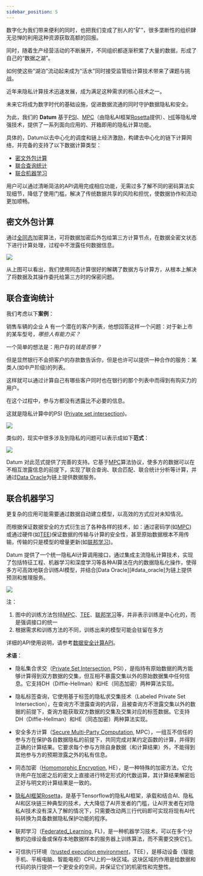 ```yaml
---
sidebar_position: 5
---
```


数字化为我们带来便利的同时，也把我们变成了别人的“矿”，很多垄断性的组织肆无忌惮的利用这种资源获取高额的回报。

同时，随着生产经营活动的不断展开，不同组织都逐渐积累了大量的数据，形成了自己的“数据之湖”。

如何使这些“湖泊”流动起来成为“活水”同时接受监管给计算技术带来了课题与挑战。

近年来隐私计算技术迅速发展，成为满足这种需求的核心技术之一。

未来它将成为数字时代的基础设施，促进数据流通的同时守护数据隐私和安全。



为此，我们的 **Datum** 基于[PSI](#ref_psi)、[MPC](#ref_mpc)（由隐私AI框架[Rosetta](#ref_rosetta)提供）、[HE](#ref_he)等隐私增强技术，提供了一系列面向应用的、开箱即用的隐私计算功能。

具体的，Datum以去中心化的调度和链上经济激励，构建去中心化的链下计算网络，并完备的支持了以下数据计算类型：

* [密文外包计算](#head1)
* [联合查询统计](#head2)
* [联合机器学习](#head3)

用户可以通过清晰简洁的API调用完成相应功能，无需过多了解不同的密码算法实现细节，降低了使用门槛，解决了传统数据共享的风险和担忧，使数据协作和流动更加顺畅。





## <a name="head1"></a> 密文外包计算

通过[全同态](#ref_he)加密算法，可将数据加密后外包给第三方计算节点，在数据全密文状态下进行计算处理，过程中不泄露任何数据信息。



![][delegate_computing]



从上图可以看出，我们使用同态计算很好的解耦了数据方与计算方，从根本上解决了将数据及其操作委托给第三方时的保密问题。





## <a name="head2"></a> 联合查询统计

我们考虑以下**案例**：

销售车辆的企业 A 有一个潜在的客户列表，他想回答这样一个问题：对于新上市的某车型号，*哪些人有能力买？*

一个简单的想法是：用户存的*钱是否够？*

但是显然银行不会把客户的存款数告诉你，但是也许可以提供一种合作的服务：某类人(如中产阶级)的列表。

这样就可以通过计算自己有哪些客户同时也在银行的那个列表中而得到有购买力的用户。

在这个过程中，参与方都没有透露比不必要的信息。

这就是隐私计算中的PSI ([Private set intersection](#ref_psi))。



![][psi_eg]



类似的，现实中很多涉及到隐私的问题可以表示成如下**范式**：


![][priv_op_paradigm]



Datum 对此范式提供了完善的支持。它基于[MPC](#ref_mpc)算法协议，使多方的数据可以在不相互泄露信息的前提下，实现了联合查询、联合匹配、联合统计分析等计算，并通过[Data Oracle][data_oracle]为链上提供数据服务。 





## <a name="head3"></a> 联合机器学习

更复杂的应用可能需要通过数据自动建立模型，以高效的方式应对未知情况。

而根据保证数据安全的方式衍生出了各种各样的技术，如：通过密码学(如[MPC](#ref_mpc))或通过硬件(如[TEE](#ref_tee))保证数据的传输与计算的安全性，甚至原始数据根本不用传输，传输的只是模型的增量更新(如[联邦学习](#ref_fl))。

Datum 提供了一个统一隐私AI计算调用接口，通过集成主流隐私计算技术，实现了包括特征工程、机器学习和深度学习等各种AI算法在内的数据隐私化操作，使得多方可高效地联合训练AI模型，并结合[Data Oracle][#data_oracle]为链上提供预测和推理服务。



![][joint_ai]



注：

1. 图中的训练方法包括[MPC](#ref_mpc)、[TEE](#ref_tee)、[联邦学习](#ref_fl)等，并非表示训练是中心化的，而是强调接口的统一
2. 根据需求和训练方法的不同，训练出来的模型可能会驻留在多方



详细的API使用说明，请参考[数据安全计算API][priv_comp_api]。





**术语**：

+ <a name="ref_psi"></a> 隐私集合求交（[Private Set Intersection](https://en.wikipedia.org/wiki/Private_set_intersection), PSI），是指持有原始数据的两方能够计算得到双方数据的交集，但互相不暴露交集以外的原始数据集中任何信息。它支持DH（Diffie-Hellman）和HE（同态加密）两种算法实现。

+ 隐私标签查询，它使用基于标签的隐私求交集技术（Labeled Private Set Intersection），在查询方不泄露查询的内容，且被查询方不泄露交集以外的数据的前提下，查询方能获取双方数据的交集及交集对应的标签数据。它支持DH（Diffie-Hellman）和HE（同态加密）两种算法实现。

+ <a name="ref_mpc"></a>安全多方计算（[Secure Multi-Party Computation](https://en.wikipedia.org/wiki/Secure_multi-party_computation),  MPC），一组互不信任的参与方在保护各自数据隐私的前提下，共同完成对某约定函数的计算，并得到正确的计算结果。它要求每个参与方除自身数据（和计算结果）外，不能得到其他参与方的预期泄露之外的私有信息。

+ <a name="ref_he"></a>同态加密（[Homomorphic Encryption](https://en.wikipedia.org/wiki/Homomorphic_encryption),  HE），是一种特殊的加密方法，它允许用户在加密之后的密文上直接进行特定形式的代数运算，其计算结果解密后正好与明文的计算结果是一致的。

+ <a name="ref_rosetta"></a>[隐私AI框架Rosetta](../参考/隐私AI框架Rosetta.md)，是基于Tensorflow的隐私AI框架，承载和结合AI、隐私AI和区块链三种典型的技术，大大降低了AI开发者的门槛，让AI开发者在对隐私AI技术没有深入了解的情况下，只需要改动两三行代码即可实现将现有AI代码转换为具备数据隐私保护功能的程序。

+ <a name="ref_fl"></a>联邦学习（[Federated_Learning](https://en.wikipedia.org/wiki/Federated_learning), FL)，是一种机器学习技术，可以在多个分散的边缘设备或保存本地数据样本的服务器上训练算法，而不需要交换它们。

+ <a name="ref_tee"></a>可信执行环境（[trusted execution environment](https://en.wikipedia.org/wiki/Trusted_execution_environment)，TEE），是移动设备（智能手机、平板电脑、智能电视）CPU上的一块区域。这块区域的作用是给数据和代码的执行提供一个更安全的空间，并保证它们的机密性和完整性。

  

  

[priv_op_paradigm]: ../img/priv_op_paradigm.png
[delegate_computing]: ../img/delegate_computing.png
[psi_eg]: ../img/psi_eg.png
[joint_ai]: ../img/joint_ai.png
[data_oracle]: ../API说明/数据预言机.md
[priv_comp_api]: ../API说明/数据安全计算.md

